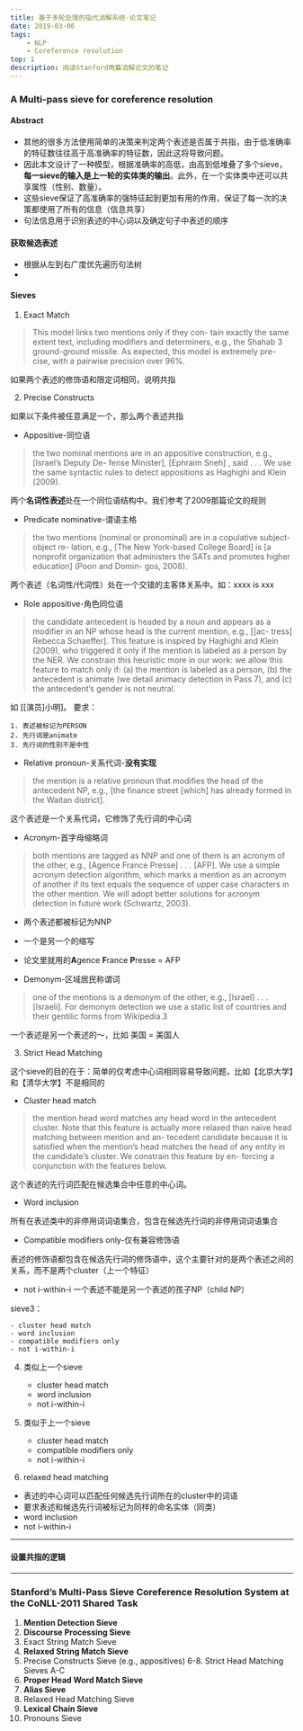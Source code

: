 ```yaml
---
title: 基于多轮处理的指代消解系统-论文笔记
date: 2019-03-06
tags:
	- NLP
	- Coreference resolution
top: 1
description: 阅读Stanford两篇消解论文的笔记
---
```


### A Multi-pass sieve for coreference resolution

#### Abstract
- 其他的很多方法使用简单的决策来判定两个表述是否属于共指，由于低准确率的特征数往往高于高准确率的特征数，因此这将导致问题。
- 因此本文设计了一种模型，根据准确率的高低，由高到低堆叠了多个sieve，**每一sieve的输入是上一轮的实体类的输出**。此外，在一个实体类中还可以共享属性（性别、数量）。
- 这些sieve保证了高准确率的强特征起到更加有用的作用，保证了每一次的决策都使用了所有的信息（信息共享）
- 句法信息用于识别表述的中心词以及确定句子中表述的顺序
 
#### 获取候选表述

- 根据从左到右广度优先遍历句法树
- 

#### Sieves

1. Exact Match
> This model links two mentions only if they con-
tain exactly the same extent text, including modifiers and determiners, e.g., the Shahab 3 ground-ground missile. As expected, this model is extremely pre- cise, with a pairwise precision over 96%.

如果两个表述的修饰语和限定词相同，说明共指

2. Precise Constructs

如果以下条件被任意满足一个，那么两个表述共指

- Appositive-同位语
> the two nominal mentions are in an appositive construction, e.g., [Israel’s Deputy De- fense Minister], [Ephraim Sneh] , said . . . We use the same syntactic rules to detect appositions as Haghighi and Klein (2009).

两个**名词性表述**处在一个同位语结构中。我们参考了2009那篇论文的规则

- Predicate nominative-谓语主格
> the two mentions (nominal or pronominal) are in a copulative subject-object re- lation, e.g., [The New York-based College Board] is [a nonprofit organization that administers the SATs and promotes higher education] (Poon and Domin- gos, 2008).

两个表述（名词性/代词性）处在一个交错的主客体关系中。如：xxxx is xxx

- Role appositive-角色同位语
> the candidate antecedent is headed by a noun and appears as a modifier in an NP whose head is the current mention, e.g., [[ac- tress] Rebecca Schaeffer]. This feature is inspired by Haghighi and Klein (2009), who triggered it only if the mention is labeled as a person by the NER. We constrain this heuristic more in our work: we allow this feature to match only if: (a) the mention is labeled as a person, (b) the antecedent is animate (we detail animacy detection in Pass 7), and (c) the antecedent’s gender is not neutral.

如 [[演员]小明]。
要求：

    1. 表述被标记为PERSON
    2. 先行词是animate
    3. 先行词的性别不是中性

- Relative pronoun-关系代词-**没有实现**
> the mention is a relative pronoun that modifies the head of the antecedent NP, e.g., [the finance street [which] has already formed in the Waitan district].

这个表述是一个关系代词，它修饰了先行词的中心词

- Acronym-首字母缩略词
> both mentions are tagged as NNP and one of them is an acronym of the other, e.g., [Agence France Presse] . . . [AFP]. We use a simple acronym detection algorithm, which marks a mention as an acronym of another if its text equals the sequence of upper case characters in the other mention. We will adopt better solutions for acronym detection in future work (Schwartz, 2003).

- 两个表述都被标记为NNP
- 一个是另一个的缩写
- 论文里就用的**A**gence **F**rance **P**resse =  AFP

- Demonym-区域居民称谓词
> one of the mentions is a demonym of the other, e.g., [Israel] . . . [Israeli]. For demonym detection we use a static list of countries and their gentilic forms from Wikipedia.3

一个表述是另一个表述的～，比如 美国 = 美国人

3. Strict Head Matching

这个sieve的目的在于：简单的仅考虑中心词相同容易导致问题，比如【北京大学】和【清华大学】不是相同的

- Cluster head match
> the mention head word matches any head word in the antecedent cluster. Note that this feature is actually more relaxed than naive head matching between mention and an- tecedent candidate because it is satisfied when the mention’s head matches the head of any entity in the candidate’s cluster. We constrain this feature by en- forcing a conjunction with the features below.

这个表述的先行词匹配在候选集合中任意的中心词。

- Word inclusion

所有在表述类中的非停用词词语集合，包含在候选先行词的非停用词词语集合

- Compatible modifiers only-仅有兼容修饰语

表述的修饰语都包含在候选先行词的修饰语中，这个主要针对的是两个表述之间的关系，而不是两个cluster（上一个特征）

- not i-within-i
一个表述不能是另一个表述的孩子NP（child NP）

sieve3：

    - cluster head match
    - word inclusion
    - compatible modifiers only 
    - not i-within-i

4. 类似上一个sieve

    - cluster head match 
    - word inclusion
    - not i-within-i
    
5. 类似于上一个sieve
    - cluster head match
    - compatible modifiers only
    - not i-within-i

6. relaxed head matching

- 表述的中心词可以匹配任何候选先行词所在的cluster中的词语
- 要求表述和候选先行词被标记为同样的命名实体（同类）
- word inclusion
- not i-within-i


---
#### 设置共指的逻辑




---

### Stanford’s Multi-Pass Sieve Coreference Resolution System at the CoNLL-2011 Shared Task


1. **Mention Detection Sieve**
2. **Discourse Processing Sieve**
3. Exact String Match Sieve
4. **Relaxed String Match Sieve**
5. Precise Constructs Sieve (e.g., appositives)
6-8. Strict Head Matching Sieves A-C
9. **Proper Head Word Match Sieve**
10. **Alias Sieve**
11. Relaxed Head Matching Sieve
12. **Lexical Chain Sieve**
13. Pronouns Sieve